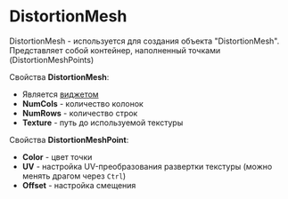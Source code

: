 # DistortionMesh

DistortionMesh - используется для создания объекта "DistortionMesh". Представляет собой контейнер, наполненный точками (DistortionMeshPoints)

Свойства **DistortionMesh**:

* Является [виджетом](../widget.md)
* **NumCols** - количество колонок
* **NumRows** - количество строк
* **Texture** - путь до используемой текстуры

Свойства **DistortionMeshPoint**:

* **Color** - цвет точки
* **UV** - настройка UV-преобразования развертки текстуры (можно менять драгом через `Ctrl`)
* **Offset** - настройка смещения

